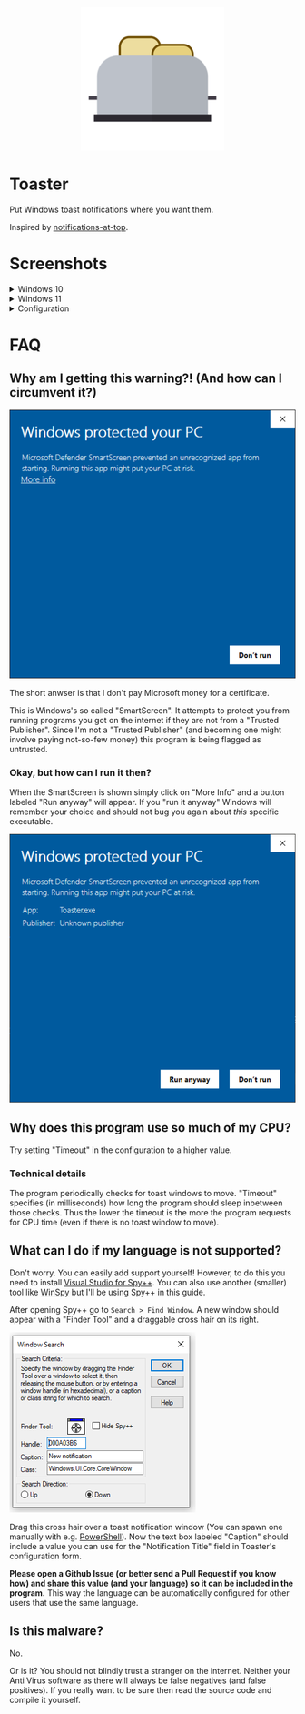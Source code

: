 <p align="center">
	<img alt="Toaster's icon" src="screenshots/toaster.png" width=50% height=50%>
</p>

# Toaster

Put Windows toast notifications where you want them.

Inspired by [notifications-at-top](https://github.com/SamarthCat/notifications-at-top).

# Screenshots

<details>
	<summary>Windows 10</summary>
	<img alt="Screenshot of notfication on Windows 10 in the bottom left corner" src="screenshots/Win10/BottomLeft.png" />
</details>

<details>
	<summary>Windows 11</summary>
	TODO
</details>

<details>
	<summary>Configuration</summary>
	<img alt="Screenshot of the configuration window" src="screenshots/Configuration.png" />
</details>

# FAQ

## Why am I getting this warning?! (And how can I circumvent it?)

![SmartScreen warning](screenshots/SmartScreen.png)

The short anwser is that I don't pay Microsoft money for a certificate.

This is Windows's so called "SmartScreen".
It attempts to protect you from running programs you got on the internet if they are not from a "Trusted Publisher".
Since I'm not a "Trusted Publisher" (and becoming one might involve paying not-so-few money) this program is being flagged as untrusted.

### Okay, but how can I run it then?

When the SmartScreen is shown simply click on "More Info" and a button labeled "Run anyway" will appear.
If you "run it anyway" Windows will remember your choice and should not bug you again about *this* specific executable.

![SmartScreen: Run anyway](screenshots/SmartScreen_RunAnyway.png)

## Why does this program use so much of my CPU?

Try setting "Timeout" in the configuration to a higher value.

### Technical details

The program periodically checks for toast windows to move.
"Timeout" specifies (in milliseconds) how long the program should sleep inbetween those checks.
Thus the lower the timeout is the more the program requests for CPU time (even if there is no toast window to move).

## What can I do if my language is not supported?

Don't worry. You can easily add support yourself!
However, to do this you need to install [Visual Studio for Spy++](https://learn.microsoft.com/en-us/visualstudio/debugger/using-spy-increment?view=vs-2022).
You can also use another (smaller) tool like [WinSpy](https://github.com/strobejb/winspy) but I'll be using Spy++ in this guide.

After opening Spy++ go to `Search > Find Window`.
A new window should appear with a "Finder Tool" and a draggable cross hair on its right.

![Find Window Dialog](screenshots/FindWindow.png)

Drag this cross hair over a toast notification window (You can spawn one manually with e.g. [PowerShell](https://gist.github.com/dend/5ae8a70678e3a35d02ecd39c12f99110)).
Now the text box labeled "Caption" should include a value you can use for the "Notification Title" field in Toaster's configuration form.

**Please open a Github Issue (or better send a Pull Request if you know how) and share this value (and your language) so it can be included in the program.**
This way the language can be automatically configured for other users that use the same language.

## Is this malware?

No.

Or is it?
You should not blindly trust a stranger on the internet.
Neither your Anti Virus software as there will always be false negatives (and false positives).
If you really want to be sure then read the source code and compile it yourself.

<!-- ;-)
## Do you hate Windows?

Yes and while writing this program I found even more reasons to do so.
-->
